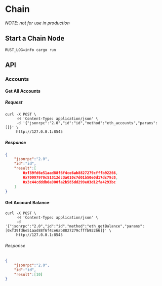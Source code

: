 # Chain

_NOTE: not for use in production_

## Start a Chain Node

```shell
RUST_LOG=info cargo run
```

## API

### Accounts

#### Get All Accounts

##### Request
```shell
curl -X POST \
     -H 'Content-Type: application/json' \
     -d '{"jsonrpc":"2.0","id":"id","method":"eth_accounts","params":[]}' \
     http://127.0.0.1:8545
```

##### Response

```json
{
    "jsonrpc":"2.0",
    "id":"id",
    "result":[
        0xf39fd6e51aad88f6f4ce6ab8827279cfffb92266,
        0x70997970c51812dc3a010c7d01b50e0d17dc79c8,
        0x3c44cdddb6a900fa2b585dd299e03d12fa4293bc
    ]
}
```

#### Get Account Balance

```shell
curl -X POST \
     -H 'Content-Type: application/json' \
     -d '{"jsonrpc":"2.0","id":"id","method":"eth_getBalance","params":[0xf39fd6e51aad88f6f4ce6ab8827279cfffb92266]}' \
     http://127.0.0.1:8545
```

###### Response

```json
{
    "jsonrpc":"2.0",
    "id":"id",
    "result":[10]
}
```